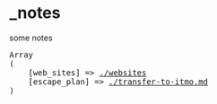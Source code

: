 # _notes
some notes

<pre>
Array
(
    [web_sites] => <a href="./websites.md">./websites</a>
    [escape_plan] => <a href="./transfer-to-itmo.md">./transfer-to-itmo.md</a>
)
</pre>
